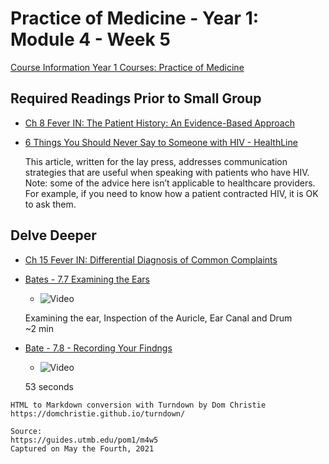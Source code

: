 # Practice of Medicine - Year 1: Module 4 - Week 5

[Course Information Year 1 Courses: Practice of Medicine](/usmle/pom1/course-information.md)

## Required Readings Prior to Small Group

*   [Ch 8 Fever IN: The Patient History: An Evidence-Based Approach](http://libux.utmb.edu/login?url=https://accessmedicine.mhmedical.com/content.aspx?bookid=500&sectionid=41026551)
    
*   [6 Things You Should Never Say to Someone with HIV - HealthLine](https://www.healthline.com/health/hiv-aids/what-not-to-ask-someone-with-hiv)
    
    This article, written for the lay press, addresses communication strategies that are useful when speaking with patients who have HIV. Note: some of the advice here isn’t applicable to healthcare providers. For example, if you need to know how a patient contracted HIV, it is OK to ask them.
    

## Delve Deeper

*   [Ch 15 Fever IN: Differential Diagnosis of Common Complaints](http://libux.utmb.edu/login?url=https://www.clinicalkey.com/#!/content/book/3-s2.0-B9780323512329000151)
    
*   [Bates - 7.7 Examining the Ears](http://libux.utmb.edu/login?url=https://batesvisualguide.com/MultimediaPlayer.aspx?multimediaid=6091230)
    
    *   ![Video](//libapps.s3.amazonaws.com/sites/998/icons/11712/PlayButton.png "Video  ")
    
    Examining the ear, Inspection of the Auricle, Ear Canal and Drum  
    ~2 min
    
*   [Bate - 7.8 - Recording Your Findngs](http://libux.utmb.edu/login?url=https://batesvisualguide.com/MultimediaPlayer.aspx?multimediaid=6091232)
    
    *   ![Video](//libapps.s3.amazonaws.com/sites/998/icons/11712/PlayButton.png "Video  ")
    
    53 seconds

```
HTML to Markdown conversion with Turndown by Dom Christie
https://domchristie.github.io/turndown/

Source:
https://guides.utmb.edu/pom1/m4w5
Captured on May the Fourth, 2021
```
